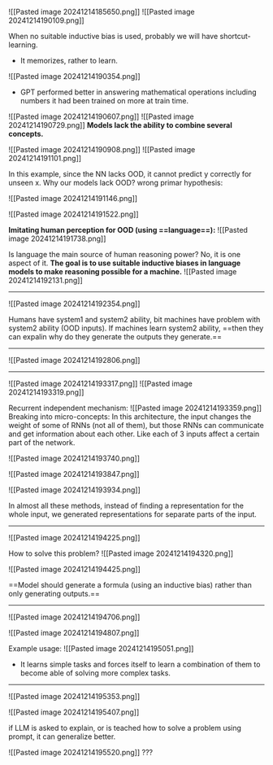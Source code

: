 ![[Pasted image 20241214185650.png]]
![[Pasted image 20241214190109.png]]

When no suitable inductive bias is used, probably we will have shortcut-learning.
- It memorizes, rather to learn.

![[Pasted image 20241214190354.png]]
- GPT performed better in answering mathematical operations including numbers  it had been trained on more at train time.

![[Pasted image 20241214190607.png]]
![[Pasted image 20241214190729.png]]
**Models lack the ability to combine several concepts.**

![[Pasted image 20241214190908.png]]
![[Pasted image 20241214191101.png]]

In this example, since the NN lacks OOD, it cannot predict y correctly for unseen x.
Why our models lack OOD? wrong primar hypothesis:

![[Pasted image 20241214191146.png]]

![[Pasted image 20241214191522.png]]

**Imitating human perception for OOD (using ==language==):**
![[Pasted image 20241214191738.png]]

Is language the main source of human reasoning power? No, it is one aspect of it. **The goal is to use suitable inductive biases in language models to make reasoning possible for a machine.**
![[Pasted image 20241214192131.png]]

--------------

![[Pasted image 20241214192354.png]]

Humans have system1 and system2 ability, bit machines have problem with system2 ability (OOD inputs). If machines learn system2 ability, ==then they can expalin why do they generate the outputs they generate.==

----------------

![[Pasted image 20241214192806.png]]

-----------------------

![[Pasted image 20241214193317.png]]
![[Pasted image 20241214193319.png]]

Recurrent independent mechanism:
![[Pasted image 20241214193359.png]]
Breaking into micro-concepts: In this architecture, the input changes the weight of some of RNNs (not all of them), but those RNNs can communicate and get information about each other. Like each of 3 inputs affect a certain part of the network.

![[Pasted image 20241214193740.png]]

![[Pasted image 20241214193847.png]]

![[Pasted image 20241214193934.png]]

In almost all these methods, instead of finding a representation for the whole input, we generated representations for separate parts of the input.

--------------------

![[Pasted image 20241214194225.png]]

How to solve this problem?
![[Pasted image 20241214194320.png]]

![[Pasted image 20241214194425.png]]

==Model should generate a formula (using an inductive bias) rather than only generating outputs.==

-----------------

![[Pasted image 20241214194706.png]]

![[Pasted image 20241214194807.png]]

Example usage:
![[Pasted image 20241214195051.png]]
- It learns simple tasks and forces itself to learn a combination of them to become able of solving more complex tasks.

----------------

![[Pasted image 20241214195353.png]]

![[Pasted image 20241214195407.png]]

if LLM is asked to explain, or is teached how to solve a problem using prompt, it can generalize better.

![[Pasted image 20241214195520.png]]
???

